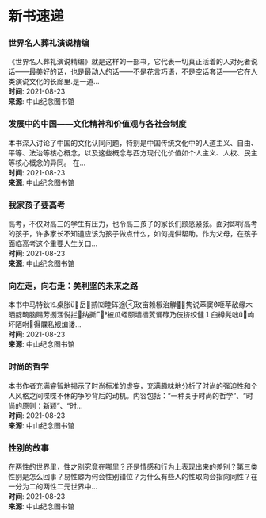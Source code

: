 # 新书速递

### 世界名人葬礼演说精编
《世界名人葬礼演说精编》就是这样的一部书，它代表一切真正活着的人对死者说话——最美好的话，也是最动人的话——不是花言巧语，不是空话套话——它在人类演说文化的长廊里.是一道...  
**时间**: 2021-08-23  
**来源**: 中山纪念图书馆

### 发展中的中国——文化精神和价值观与各社会制度
本书深入讨论了中国的文化认同问题，特别是中国传统文化中的人道主义、自由、平等、法治等核心概念，以及这些概念与西方现代化价值如个人主义、人权、民主等核心概念的异同。 在...  
**时间**: 2021-08-23  
**来源**: 中山纪念图书馆

### 我家孩子要高考
高考，不仅对高三的学生有压力，也令高三孩子的家长们颇感紧张。面对即将高考的孩子，许多家长不知道应该为孩子做点什么，如何提供帮助。作为父母，在孩子面临高考这个重要人生关口...  
**时间**: 2021-08-23  
**来源**: 中山纪念图书馆

### 向左走，向右走：美利坚的未来之路
本书中马特鈥⒚桌胀ü岳贰⑿睦砗途玫亩赖椒治觯隽说苯窦咂苹敌缘木晒勰畹脑赐芳捌涠悦拦纳撕Γ被瓜蛭颐墙樯芰诵碌乃伎挤绞健１臼樽髡咄ü岣坏陌咐得髁私裉煸诿...  
**时间**: 2021-08-23  
**来源**: 中山纪念图书馆

### 时尚的哲学
本书作者充满睿智地揭示了时尚标准的虚妄，充满趣味地分析了时尚的强迫性和个人风格之间喋喋不休的争吵背后的动机。内容包括：“一种关于时尚的哲学”、“时尚的原则：新颖”、“时...  
**时间**: 2021-08-23  
**来源**: 中山纪念图书馆

### 性别的故事
在两性的世界里，性之别究竟在哪里？还是情感和行为上表现出来的差别？第三类性别是怎么回事？易性癖为何会性别错位？为什么有些人的性取向会指向同性？在一分为二的两性二元世界中...  
**时间**: 2021-08-23  
**来源**: 中山纪念图书馆